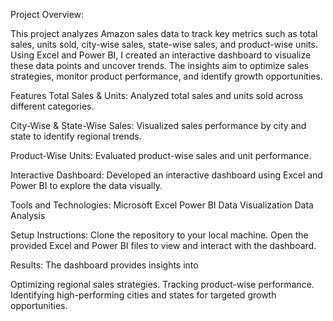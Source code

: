 Project Overview:

This project analyzes Amazon sales data to track key metrics such as total sales, units sold, city-wise sales, state-wise sales, and product-wise units. Using Excel and Power BI, I created an interactive dashboard to visualize these data points and uncover trends. The insights aim to optimize sales strategies, monitor product performance, and identify growth opportunities.

Features
Total Sales & Units: Analyzed total sales and units sold across different categories.

City-Wise & State-Wise Sales: Visualized sales performance by city and state to identify regional trends.

Product-Wise Units: Evaluated product-wise sales and unit performance.

Interactive Dashboard: Developed an interactive dashboard using Excel and Power BI to explore the data visually.

Tools and Technologies:
Microsoft Excel
Power BI
Data Visualization
Data Analysis

Setup Instructions:
Clone the repository to your local machine.
Open the provided Excel and Power BI files to view and interact with the dashboard.

Results:
The dashboard provides insights into

Optimizing regional sales strategies.
Tracking product-wise performance.
Identifying high-performing cities and states for targeted growth opportunities.
